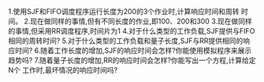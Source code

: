 1.使用SJF和FIFO调度程序运行长度为200的3个作业时,计算响应时间和周转
时间。
2.现在做同样的事情,但有不同长度的作业,即100、200和300
3.现在做同样的事情,但采用RR调度程序,时间片为1
4.对于什么类型的工作负载,SJF提供与FIFO相同的周转时间?
5.对于什么类型的工作负载和量子长度,SJF与RR提供相同的响应时间?
6.随着工作长度的增加,SJF的响应时间会怎样?你能使用模拟程序来展示趋势吗?
7.随着量子长度的增加,RR的响应时间会怎样?你能写出一个方程,计算给定N个
工作时,最坏情况的响应时间吗?
